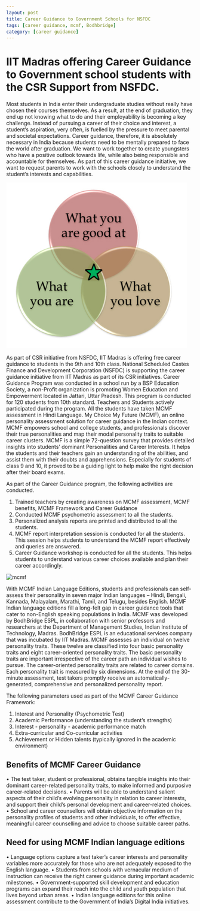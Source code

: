 ```yaml
---
layout: post
title: Career Guidance to Government Schools for NSFDC
tags: [career guidance, mcmf, Bodhbridge]
category: [career guidance]
---
```




# IIT Madras offering Career Guidance to Government school students with the CSR Support from NSFDC.

Most students in India enter their undergraduate studies without really have chosen their courses themselves. As a result, at the end of graduation, they end up not knowing what to do and their employability is becoming a key challenge.  Instead of pursuing a career of their choice and interest, a student’s aspiration, very often, is fuelled by the pressure to meet parental and societal expectations. Career guidance, therefore, it is absolutely necessary in India because students need to be mentally prepared to face the world after graduation. We want to work together to create youngsters who have a positive outlook towards life, while also being responsible and accountable for themselves. As part of this career guidance initiative, we want to request parents to work with the schools closely to understand the student’s interests and capabilities.

 ![three_circles.png](../images/three_circles.png)

As part of CSR initiative from NSFDC, IIT Madras is offering free career guidance to students in the 9th and 10th class. National Scheduled Castes Finance and Development Corporation (NSFDC) is supporting the career guidance initiative from IIT Madras as part of its CSR initiatives. Career Guidance Program was conducted in a school run by a BSP Education Society, a non-Profit organization is promoting Women Education and Empowerment located in Jattari, Uttar Pradesh. This program is conducted for 120 students from 10th standard. Teachers and Students actively participated during the program. All the students have taken MCMF assessment in Hindi Language. My Choice My Future (MCMF), an online personality assessment solution for career guidance in the Indian context. MCMF empowers school and college students, and professionals discover their true personalities and map their modal personality traits to suitable career clusters. MCMF is a simple 72-question survey that provides detailed insights into students’ dominant Personalities and Career Interests. It helps the students and their teachers gain an understanding of the abilities, and assist them with their doubts and apprehensions. Especially for students of class 9 and 10, it proved to be a guiding light to help make the right decision after their board exams.

As part of the Career Guidance program, the following activities are conducted.
1. Trained teachers by creating awareness on MCMF assessment, MCMF benefits, MCMF Framework and Career Guidance
2. Conducted MCMF psychometric assessment to all the students.
3. Personalized analysis reports are printed and distributed to all the students.
4. MCMF report interpretation session is conducted for all the students. This session helps students to understand the MCMF report effectively and queries are answered.
5. Career Guidance workshop is conducted for all the students. This helps students to understand various career choices available and plan their career accordingly.



![mcmf](../images/mcmf_cd.png)



















With MCMF Indian Language Editions, students and professionals can self-assess their personality in seven major Indian languages – Hindi, Bengali, Kannada, Malayalam, Marathi, Tamil, and Telugu, besides English. MCMF Indian language editions fill a long-felt gap in career guidance tools that cater to non-English speaking populations in India. MCMF was developed by BodhBridge ESPL, in collaboration with senior professors and researchers at the Department of Management Studies, Indian Institute of Technology, Madras. BodhBridge ESPL is an educational services company that was incubated by IIT Madras. MCMF assesses an individual on twelve personality traits. These twelve are classified into four basic personality traits and eight career-oriented personality traits. The basic personality traits are important irrespective of the career path an individual wishes to pursue.  The career-oriented personality traits are related to career domains.  Each personality trait is measured by six dimensions. At the end of the 30-minute assessment, test takers promptly receive an automatically-generated, comprehensive and personalized personality report.


The following parameters used as part of the MCMF Career Guidance Framework:
1.	Interest and Personality (Psychometric Test)
2.	Academic Performance (understanding the student’s strengths)
3.	Interest - personality - academic performance match
4.	Extra-curricular and Co-curricular activities
5.	Achievement or Hidden talents (typically ignored in the academic environment)

## Benefits of MCMF Career Guidance
•	The test taker, student or professional, obtains tangible insights into their dominant career-related personality traits, to make informed and purposive career-related decisions.
•	Parents will be able to understand salient aspects of their child’s evolving personality in relation to career interests, and support their child’s personal development and career-related choices.
•	School and career counsellors will obtain objective information on the personality profiles of students and other individuals, to offer effective, meaningful career counselling and advice to choose suitable career paths.

## Need for using MCMF Indian language editions
•	Language options capture a test taker’s career interests and personality variables more accurately for those who are not adequately exposed to the English language.
•	Students from schools with vernacular medium of instruction can receive the right career guidance during important academic milestones.
•	Government-supported skill development and education programs can expand their reach into the child and youth population that lives beyond urban areas.
•	Indian language editions for this online assessment contribute to the Government of India’s Digital India initiatives.
